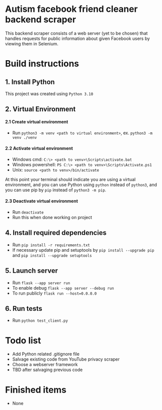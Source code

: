 # Autism facebook friend cleaner backend scraper
This backend scraper consists of a web server (yet to be chosen) that handles requests for public information about given Facebook users by viewing them in Selenium.

# Build instructions

## 1. Install Python
This project was created using `Python 3.10`

## 2. Virtual Environment
#### 2.1 Create virtual environment
- Run `python3 -m venv <path to virtual environment>`, ex. `python3 -m venv ./venv`
#### 2.2 Activate virtual environment
- Windows cmd: `C:\> <path to venv>\Scripts\activate.bat`
- Windows powershell: `PS C:\> <path to venv>\Scripts\Activate.ps1`
- Unix: `source <path to venv>/bin/activate`

At this point your terminal should indicate you are using a virtual environment, and you can use Python using `python` instead of `python3`, and you can use pip by `pip` instead of `python3 -m pip`.
#### 2.3 Deactivate virtual environment
- Run `deactivate`
- Run this when done working on project

## 4. Install required dependencies
- Run `pip install -r requirements.txt`
- If necessary update pip and setuptools by `pip install --upgrade pip` and `pip install --upgrade setuptools`

## 5. Launch server
- Run `flask --app server run`
- To enable debug `flask --app server --debug run`
- To run publicly `flask run --host=0.0.0.0`

## 6. Run tests
- Run `python test_client.py`

# Todo list
- Add Python related .gitignore file
- Salvage existing code from YouTube privacy scraper
- Choose a webserver framework
- TBD after salvaging previous code

# Finished items
- None
